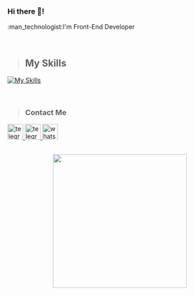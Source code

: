 ### Hi there 👋!

<p>:man_technologist:I'm Front-End Developer</p>

<br/>

> <h2>My Skills</h2>

[![My Skills](https://skillicons.dev/icons?i=html,css,js,react,redux,bootstrap,git,github)](https://skillicons.dev)

<br/>

> <h3>Contact Me</h3>

  <a href="https://telegram.me/emptydev" target="_blank">
    <img src="https://img.shields.io/static/v1?message=Linkedin&logo=linkedin&label=&color=2CA5E0&logoColor=white&labelColor=&style=for-the-badge" height="35" alt="telegram logo"  />
  </a>
  <a href="https://telegram.me/emptydev" target="_blank">
    <img src="https://img.shields.io/static/v1?message=Telegram&logo=telegram&label=&color=2CA5E0&logoColor=white&labelColor=&style=for-the-badge" height="35" alt="telegram logo"  />
  </a>
  <a href="https://wa.me/+989190186083" target="_blank">
    <img src="https://img.shields.io/static/v1?message=Whatsapp&logo=whatsapp&label=&color=25D366&logoColor=white&labelColor=&style=for-the-badge" height="35" alt="whatsapp logo"  />
  </a>
  
  <h2></h2>
  
  <div align="center">
<img src="https://stories.freepiklabs.com/storage/23333/online-games-addiction-bro-2889.png" height="300"/>
</div>
